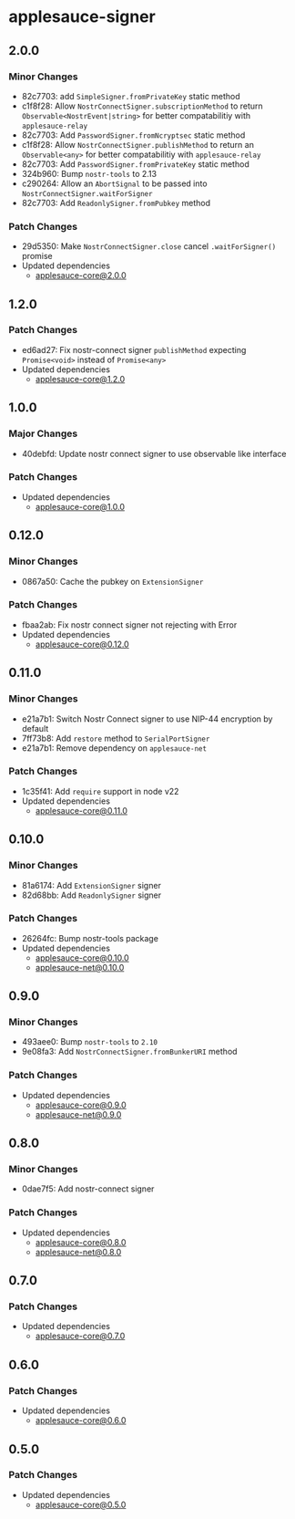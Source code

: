 # applesauce-signer

## 2.0.0

### Minor Changes

- 82c7703: add `SimpleSigner.fromPrivateKey` static method
- c1f8f28: Allow `NostrConnectSigner.subscriptionMethod` to return `Observable<NostrEvent|string>` for better compatabilitiy with `applesauce-relay`
- 82c7703: Add `PasswordSigner.fromNcryptsec` static method
- c1f8f28: Allow `NostrConnectSigner.publishMethod` to return an `Observable<any>` for better compatabilitiy with `applesauce-relay`
- 82c7703: Add `PasswordSigner.fromPrivateKey` static method
- 324b960: Bump `nostr-tools` to 2.13
- c290264: Allow an `AbortSignal` to be passed into `NostrConnectSigner.waitForSigner`
- 82c7703: Add `ReadonlySigner.fromPubkey` method

### Patch Changes

- 29d5350: Make `NostrConnectSigner.close` cancel `.waitForSigner()` promise
- Updated dependencies
  - applesauce-core@2.0.0

## 1.2.0

### Patch Changes

- ed6ad27: Fix nostr-connect signer `publishMethod` expecting `Promise<void>` instead of `Promise<any>`
- Updated dependencies
  - applesauce-core@1.2.0

## 1.0.0

### Major Changes

- 40debfd: Update nostr connect signer to use observable like interface

### Patch Changes

- Updated dependencies
  - applesauce-core@1.0.0

## 0.12.0

### Minor Changes

- 0867a50: Cache the pubkey on `ExtensionSigner`

### Patch Changes

- fbaa2ab: Fix nostr connect signer not rejecting with Error
- Updated dependencies
  - applesauce-core@0.12.0

## 0.11.0

### Minor Changes

- e21a7b1: Switch Nostr Connect signer to use NIP-44 encryption by default
- 7ff73b8: Add `restore` method to `SerialPortSigner`
- e21a7b1: Remove dependency on `applesauce-net`

### Patch Changes

- 1c35f41: Add `require` support in node v22
- Updated dependencies
  - applesauce-core@0.11.0

## 0.10.0

### Minor Changes

- 81a6174: Add `ExtensionSigner` signer
- 82d68bb: Add `ReadonlySigner` signer

### Patch Changes

- 26264fc: Bump nostr-tools package
- Updated dependencies
  - applesauce-core@0.10.0
  - applesauce-net@0.10.0

## 0.9.0

### Minor Changes

- 493aee0: Bump `nostr-tools` to `2.10`
- 9e08fa3: Add `NostrConnectSigner.fromBunkerURI` method

### Patch Changes

- Updated dependencies
  - applesauce-core@0.9.0
  - applesauce-net@0.9.0

## 0.8.0

### Minor Changes

- 0dae7f5: Add nostr-connect signer

### Patch Changes

- Updated dependencies
  - applesauce-core@0.8.0
  - applesauce-net@0.8.0

## 0.7.0

### Patch Changes

- Updated dependencies
  - applesauce-core@0.7.0

## 0.6.0

### Patch Changes

- Updated dependencies
  - applesauce-core@0.6.0

## 0.5.0

### Patch Changes

- Updated dependencies
  - applesauce-core@0.5.0
